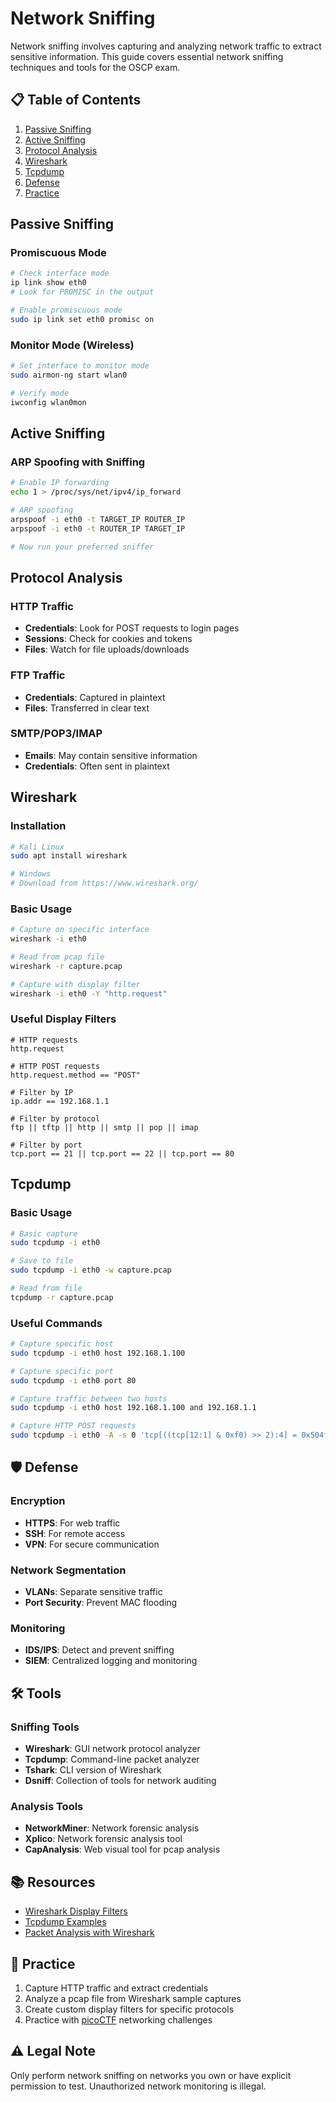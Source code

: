 # Network Sniffing

Network sniffing involves capturing and analyzing network traffic to extract sensitive information. This guide covers essential network sniffing techniques and tools for the OSCP exam.

## 📋 Table of Contents
1. [Passive Sniffing](#passive-sniffing)
2. [Active Sniffing](#active-sniffing)
3. [Protocol Analysis](#protocol-analysis)
4. [Wireshark](#wireshark)
5. [Tcpdump](#tcpdump)
6. [Defense](#-defense)
7. [Practice](#-practice)

## Passive Sniffing

### Promiscuous Mode
```bash
# Check interface mode
ip link show eth0
# Look for PROMISC in the output

# Enable promiscuous mode
sudo ip link set eth0 promisc on
```

### Monitor Mode (Wireless)
```bash
# Set interface to monitor mode
sudo airmon-ng start wlan0

# Verify mode
iwconfig wlan0mon
```

## Active Sniffing

### ARP Spoofing with Sniffing
```bash
# Enable IP forwarding
echo 1 > /proc/sys/net/ipv4/ip_forward

# ARP spoofing
arpspoof -i eth0 -t TARGET_IP ROUTER_IP
arpspoof -i eth0 -t ROUTER_IP TARGET_IP

# Now run your preferred sniffer
```

## Protocol Analysis

### HTTP Traffic
- **Credentials**: Look for POST requests to login pages
- **Sessions**: Check for cookies and tokens
- **Files**: Watch for file uploads/downloads

### FTP Traffic
- **Credentials**: Captured in plaintext
- **Files**: Transferred in clear text

### SMTP/POP3/IMAP
- **Emails**: May contain sensitive information
- **Credentials**: Often sent in plaintext

## Wireshark

### Installation
```bash
# Kali Linux
sudo apt install wireshark

# Windows
# Download from https://www.wireshark.org/
```

### Basic Usage
```bash
# Capture on specific interface
wireshark -i eth0

# Read from pcap file
wireshark -r capture.pcap

# Capture with display filter
wireshark -i eth0 -Y "http.request"
```

### Useful Display Filters
```
# HTTP requests
http.request

# HTTP POST requests
http.request.method == "POST"

# Filter by IP
ip.addr == 192.168.1.1

# Filter by protocol
ftp || tftp || http || smtp || pop || imap

# Filter by port
tcp.port == 21 || tcp.port == 22 || tcp.port == 80
```

## Tcpdump

### Basic Usage
```bash
# Basic capture
sudo tcpdump -i eth0

# Save to file
sudo tcpdump -i eth0 -w capture.pcap

# Read from file
tcpdump -r capture.pcap
```

### Useful Commands
```bash
# Capture specific host
sudo tcpdump -i eth0 host 192.168.1.100

# Capture specific port
sudo tcpdump -i eth0 port 80

# Capture traffic between two hosts
sudo tcpdump -i eth0 host 192.168.1.100 and 192.168.1.1

# Capture HTTP POST requests
sudo tcpdump -i eth0 -A -s 0 'tcp[((tcp[12:1] & 0xf0) >> 2):4] = 0x504f5354'
```

## 🛡 Defense

### Encryption
- **HTTPS**: For web traffic
- **SSH**: For remote access
- **VPN**: For secure communication

### Network Segmentation
- **VLANs**: Separate sensitive traffic
- **Port Security**: Prevent MAC flooding

### Monitoring
- **IDS/IPS**: Detect and prevent sniffing
- **SIEM**: Centralized logging and monitoring

## 🛠 Tools

### Sniffing Tools
- **Wireshark**: GUI network protocol analyzer
- **Tcpdump**: Command-line packet analyzer
- **Tshark**: CLI version of Wireshark
- **Dsniff**: Collection of tools for network auditing

### Analysis Tools
- **NetworkMiner**: Network forensic analysis
- **Xplico**: Network forensic analysis tool
- **CapAnalysis**: Web visual tool for pcap analysis

## 📚 Resources
- [Wireshark Display Filters](https://www.wireshark.org/docs/dfref/)
- [Tcpdump Examples](https://danielmiessler.com/study/tcpdump/)
- [Packet Analysis with Wireshark](https://www.practicalnetworking.net/series/packet-traveling/packet-traveling/)

## 🎯 Practice
1. Capture HTTP traffic and extract credentials
2. Analyze a pcap file from Wireshark sample captures
3. Create custom display filters for specific protocols
4. Practice with [picoCTF](https://picoctf.org/) networking challenges

## ⚠️ Legal Note
Only perform network sniffing on networks you own or have explicit permission to test. Unauthorized network monitoring is illegal.
